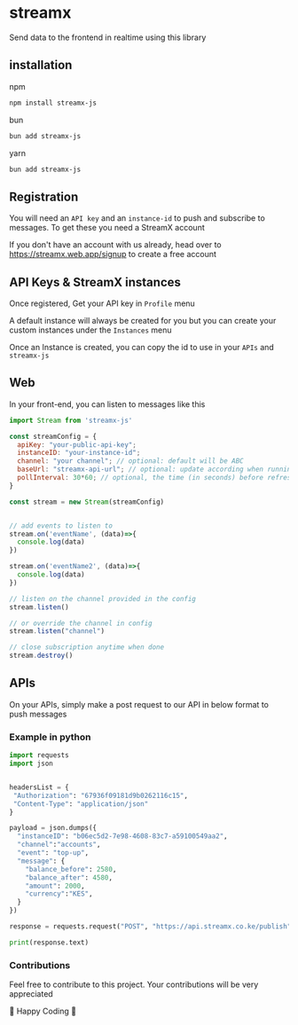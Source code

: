 # streamx

Send data to the frontend in realtime using this library

## installation

npm

```sh
npm install streamx-js
```

bun

```sh
bun add streamx-js
```

yarn

```sh
bun add streamx-js
```

## Registration

You will need an `API key` and an `instance-id` to push and subscribe to messages. To get these you need a StreamX account

If you don't have an account with us already, head over to <https://streamx.web.app/signup> to create a free account

## API Keys & StreamX instances

Once registered, Get your API key in `Profile` menu

A default instance will always be created for you but you can create your custom instances under the `Instances` menu

Once an Instance is created, you can copy the id to use in your `APIs` and `streamx-js`

## Web

In your front-end, you can listen to messages like this

```js
import Stream from 'streamx-js'

const streamConfig = {
  apiKey: "your-public-api-key";
  instanceID: "your-instance-id";
  channel: "your channel"; // optional: default will be ABC
  baseUrl: "streamx-api-url"; // optional: update according when running your own instance of streamx
  pollInterval: 30*60; // optional, the time (in seconds) before refreshing connection
}

const stream = new Stream(streamConfig)


// add events to listen to
stream.on('eventName', (data)=>{
  console.log(data)
})

stream.on('eventName2', (data)=>{
  console.log(data)
})

// listen on the channel provided in the config
stream.listen()

// or override the channel in config
stream.listen("channel")

// close subscription anytime when done
stream.destroy()
```

## APIs

On your APIs, simply make a post request to our API in below format to push messages

### Example in python

```python
import requests
import json


headersList = {
 "Authorization": "67936f09181d9b0262116c15",
 "Content-Type": "application/json"
}

payload = json.dumps({
  "instanceID": "b06ec5d2-7e98-4608-83c7-a59100549aa2",
  "channel":"accounts",
  "event": "top-up",
  "message": {
    "balance_before": 2580,
    "balance_after": 4580,
    "amount": 2000,
    "currency":"KES",
  }
})

response = requests.request("POST", "https://api.streamx.co.ke/publish", data=payload,  headers=headersList)

print(response.text)
```

### Contributions

Feel free to contribute to this project. Your contributions will be very appreciated

🎉 Happy Coding 🎉
